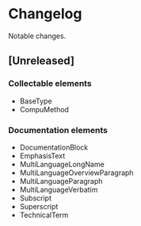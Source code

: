 # Changelog

Notable changes.

## [Unreleased]

### Collectable elements

* BaseType
* CompuMethod

### Documentation elements

* DocumentationBlock
* EmphasisText
* MultiLanguageLongName
* MultiLanguageOverviewParagraph
* MultiLanguageParagraph
* MultiLanguageVerbatim
* Subscript
* Superscript
* TechnicalTerm
